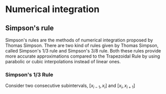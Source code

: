# Numerical integration

## Simpson's rule

Simpson's rules are the methods of numerical integration proposed by Thomas Simpson. There are two kind of rules given by Thomas Simpson, called Simpson's 1/3 rule and Simpson's 3/8 rule. Both these rules provide more accurate approximations compared to the Trapezoidal Rule by using parabolic or cubic interpolations instead of linear ones.

### Simpson's 1/3 Rule

Consider two consecutive subintervals, $[x_{i-1}, x_i] \text{ and } [x_i, x_{i+1}]$ 
